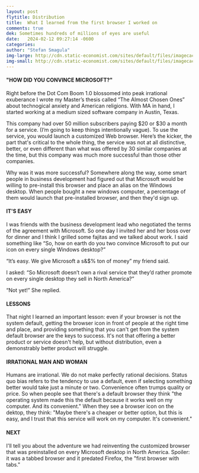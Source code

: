```yaml
---
layout: post
flytitle: Distribution
title:  What I learned from the first browser I worked on
comments: true
dek: Sometimes hundreds of millions of eyes are useful
date:   2024-02-12 09:27:14 -0600
categories:
author: "Stefan Smagula"
img-large: http://cdn.static-economist.com/sites/default/files/imagecache/full-width/images/print-edition/20170128_STP002_0.jpg
img-small: http://cdn.static-economist.com/sites/default/files/imagecache/200-width/images/print-edition/20170128_STP003_2.jpg
---
```


#### "HOW DID YOU CONVINCE MICROSOFT?"
Right before the Dot Com Boom 1.0 blossomed into peak irrational exuberance I wrote my Master’s thesis called “The Almost Chosen Ones” about technogical anxiety and American religions. With MA in hand, I started working at a medium sized software company in Austin, Texas. 

This company had over 50 million subscribers paying $20 or $30 a month for a service. (I’m going to keep things intentionally vague). To use the service, you would launch a customized Web browser. Here’s the kicker, the part that's critical to the whole thing, the service was not at all distinctive, better, or even different than what was offered by 30 similar companies at the time, but this company was much more successful than those other companies.

Why was it was more successful? Somewhere along the way, some smart people in business development had figured out that Microsoft would be willing to pre-install this browser and place an alias on the Windows desktop. When people bought a new windows computer, a percentage of them would launch that pre-installed browser, and then they'd sign up. 

#### IT'S EASY

I was friends with the business development lead who negotiated the terms of the agreement with Microsoft. So one day I invited her and her boss over for dinner and I think I grilled some fajitas and we talked about work. I said something like “So, how on earth do you two convince Microsoft to put our icon on every single Windows desktop?”

“It’s easy. We give Microsoft a s&$% ton of money” my friend said.

I asked: “So Microsoft doesn’t own a rival service that they’d rather promote on every single desktop they sell in North America?”

“Not yet!” She replied.

#### LESSONS
That night I learned an important lesson: even if your browser is not the system default, getting the browser icon in front of people at the right time and place, and providing something that you can't get from the system default browser are the keys to success. It's not that offering a better product or service doesn't help, but without distribution, even a demonstrably better product will struggle. 

#### IRRATIONAL MAN AND WOMAN
Humans are irrational. We do not make perfectly rational decisions. Status quo bias refers to the tendency to use a default, even if selecting something better would take just a minute or two. Convenience often trumps quality or price. So when people see that there's a default browser they think "the operating system made this the default because it works well on my computer. And its convenient." When they see a browser icon on the dektop, they think: "Maybe there's a cheaper or better option, but this is easy, and I trust that this service will work on my computer. It's convenient."

#### NEXT
I'll tell you about the adventure we had reinventing the customized browser that was preinstalled on every Microsoft desktop in North America. Spoiler: it was a tabbed browser and it predated Firefox, the "first browser with tabs."

